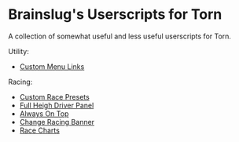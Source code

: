 # Brainslug's Userscripts for Torn
A collection of somewhat useful and less useful userscripts for Torn.

Utility:
- [Custom Menu Links](custom-menu-links.user.js)

Racing:
- [Custom Race Presets](custom-race-presets.user.js)
- [Full Heigh Driver Panel](racing-full-height.user.js)
- [Always On Top](racing-always-on-top.user.js)
- [Change Racing Banner](racing-change-banner.user.js)
- [Race Charts](racing-charts.user.js)
